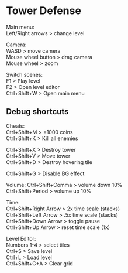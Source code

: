 # Tower Defense
Main menu:<br>
Left/Right arrows > change level<br>

Camera:<br>
WASD > move camera<br>
Mouse wheel button > drag camera<br>
Mouse wheel > zoom<br>

Switch scenes:<br>
F1 > Play level<br>
F2 > Open level editor<br>
Ctrl+Shift+W > Open main menu<br>


## Debug shortcuts
Cheats:<br>
Ctrl+Shift+M > +1000 coins<br>
Ctrl+Shift+K > Kill all enemies<br>

Ctrl+Shift+X > Destroy tower<br>
Ctrl+Shift+V > Move tower<br>
Ctrl+Shift+D > Destroy hovering tile<br>

Ctrl+Shift+G > Disable BG effect<br>

Volume:
Ctrl+Shift+Comma > volume down 10%<br>
Ctrl+Shift+Period > volume up 10%<br>

Time:<br>
Ctrl+Shift+Right Arrow > 2x time scale (stacks)<br>
Ctrl+Shift+Left Arrow > .5x time scale (stacks)<br>
Ctrl+Shift+Down Arrow > toggle pause<br>
Ctrl+Shift+Up Arrow > reset time scale (1x)<br>

Level Editor:<br>
Numbers 1-4 > select tiles<br>
Ctrl+S > Save level<br>
Ctrl+L > Load level <br>
Ctrl+Shift+C+A > Clear grid<br>
